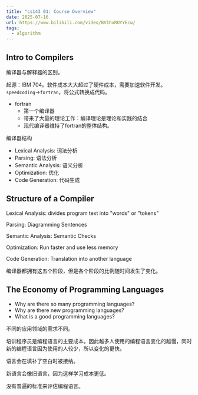 ```yaml
---
title: "cs143 01: Course Overview"
date: 2025-07-16
url: https://www.bilibili.com/video/BV1huRUYYEcw/
tags:
  - algorithm
---
```


## Intro to Compilers

编译器与解释器的区别。

起源：IBM 704。软件成本大大超过了硬件成本，需要加速软件开发。`speedcoding`->`fortran`，将公式转换成代码。

- fortran
  - 第一个编译器
  - 带来了大量的理论工作：编译理论是理论和实践的结合
  - 现代编译器维持了fortran的整体结构。

编译器结构

- Lexical Analysis: 词法分析
- Parsing: 语法分析
- Semantic Analysis: 语义分析
- Optimization: 优化
- Code Generation: 代码生成

## Structure of a Compiler

Lexical Analysis: divides program text into "words" or "tokens"

Parsing: Diagramming Sentences

Semantic Analysis: Semantic Checks

Optimization: Run faster and use less memory

Code Generation: Translation into another language

编译器都拥有这五个阶段，但是各个阶段的比例随时间发生了变化。

## The Economy of Programming Languages

- Why are there so many programming languages?
- Why are there new programming languages?
- What is a good programming languages?

不同的应用领域的需求不同。

培训程序员是编程语言的主要成本。因此越多人使用的编程语言变化的越慢，同时新的编程语言因为使用的人较少，所以变化的更快。

语言会在填补了空白时被接纳。

新语言会像旧语言，因为这样学习成本更低。

没有普遍的标准来评估编程语言。
